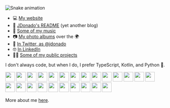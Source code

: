 ![Snake animation](https://github.com/mrdonado/mrdonado/blob/output/github-contribution-snake.svg)

- 💻 [My website](https://www.jdonado.com)
- 📝 [JDonado's README](https://blog.jdonado.com/) (yet another blog)
- 🎸 [Some of my music](https://fractalfields.bandcamp.com/album/fractal-fields)
- 📷 [My photo albums](https://www.flickr.com/photos/79693661@N05/albums) over the 🌍
- 🐣 [In Twitter, as @jdonado](https://twitter.com/jdonado)
- 🤓 [In LinkedIn](https://www.linkedin.com/in/f-javier-r-donado-6458a815/?locale=en_US)
- 👨‍💻 [Some of my public projects](https://github.com/mrdonado/my-projects)

I don't always code, but when I do, I prefer TypeScript, Kotlin, and Python 🐍.

<img width="30" src="https://cdn.jsdelivr.net/gh/devicons/devicon/icons/vim/vim-original.svg" />
<img width="30" src="https://cdn.jsdelivr.net/gh/devicons/devicon/icons/typescript/typescript-original.svg" />
<img width="30" src="https://cdn.jsdelivr.net/gh/devicons/devicon/icons/javascript/javascript-original.svg" />
<img width="30" src="https://cdn.jsdelivr.net/gh/devicons/devicon/icons/kotlin/kotlin-original.svg" />
<img width="30" src="https://cdn.jsdelivr.net/gh/devicons/devicon/icons/python/python-original.svg" />
<img width="30" src="https://cdn.jsdelivr.net/gh/devicons/devicon/icons/amazonwebservices/amazonwebservices-original.svg" />
<img width="30" src="https://cdn.jsdelivr.net/gh/devicons/devicon/icons/react/react-original.svg" />
<img width="30" src="https://cdn.jsdelivr.net/gh/devicons/devicon/icons/java/java-original.svg" />
<img width="30" src="https://cdn.jsdelivr.net/gh/devicons/devicon/icons/apple/apple-original.svg" />
<img width="30" src="https://cdn.jsdelivr.net/gh/devicons/devicon/icons/android/android-original.svg" />
<img width="30" src="https://cdn.jsdelivr.net/gh/devicons/devicon/icons/docker/docker-original.svg" />
<img width="30" src="https://cdn.jsdelivr.net/gh/devicons/devicon/icons/git/git-original.svg" />
<img width="30" src="https://cdn.jsdelivr.net/gh/devicons/devicon/icons/inkscape/inkscape-original.svg" />
<img width="30" src="https://cdn.jsdelivr.net/gh/devicons/devicon/icons/jamstack/jamstack-original.svg" />
<img width="30" src="https://cdn.jsdelivr.net/gh/devicons/devicon/icons/jupyter/jupyter-original.svg" />
<img width="30" src="https://cdn.jsdelivr.net/gh/devicons/devicon/icons/linux/linux-original.svg" />
<img width="30" src="https://cdn.jsdelivr.net/gh/devicons/devicon/icons/mongodb/mongodb-original.svg" />
<img width="30" src="https://cdn.jsdelivr.net/gh/devicons/devicon/icons/nodejs/nodejs-original.svg" />
<img width="30" src="https://cdn.jsdelivr.net/gh/devicons/devicon/icons/photoshop/photoshop-original.svg" />
<img width="30" src="https://cdn.jsdelivr.net/gh/devicons/devicon/icons/sketch/sketch-original.svg" />
<img width="30" src="https://cdn.jsdelivr.net/gh/devicons/devicon/icons/slack/slack-original.svg" />
<img width="30" src="https://cdn.jsdelivr.net/gh/devicons/devicon/icons/spring/spring-original.svg" />
<img width="30" src="https://cdn.jsdelivr.net/gh/devicons/devicon/icons/vscode/vscode-original.svg" />
<img width="30" src="https://cdn.jsdelivr.net/gh/devicons/devicon/icons/blender/blender-original.svg" />

More about me [here](https://blog.jdonado.com/about/).